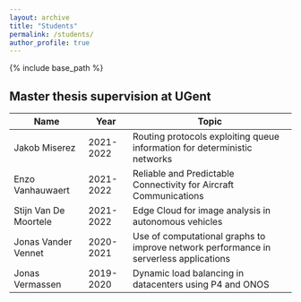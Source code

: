 ```yaml
---
layout: archive
title: "Students"
permalink: /students/
author_profile: true
---
```



{% include base_path %}

## Master thesis supervision at UGent

| Name                  | Year      | Topic                                                                                 |
|-----------------------|-----------|---------------------------------------------------------------------------------------|
| Jakob Miserez         | 2021-2022 | Routing protocols exploiting queue information for deterministic networks             |
| Enzo Vanhauwaert      | 2021-2022 | Reliable and Predictable Connectivity for Aircraft Communications                     |
| Stijn Van De Moortele | 2021-2022 | Edge Cloud for image analysis in autonomous vehicles                                  |
| Jonas Vander Vennet   | 2020-2021 | Use of computational graphs to improve network performance in serverless applications |
| Jonas Vermassen       | 2019-2020 | Dynamic load balancing in datacenters using P4 and ONOS                               |

